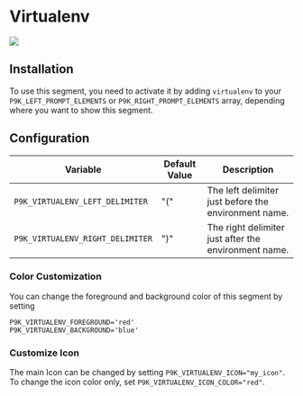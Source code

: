 # Virtualenv

![](segment.png)

## Installation

To use this segment, you need to activate it by adding `virtualenv` to your
`P9K_LEFT_PROMPT_ELEMENTS` or `P9K_RIGHT_PROMPT_ELEMENTS` array, depending
where you want to show this segment.

## Configuration

| Variable | Default Value | Description |
|----------|---------------|-------------|
|`P9K_VIRTUALENV_LEFT_DELIMITER`|"("|The left delimiter just before the environment name.|
|`P9K_VIRTUALENV_RIGHT_DELIMITER`|")"|The right delimiter just after the environment name.|

### Color Customization

You can change the foreground and background color of this segment by setting
```
P9K_VIRTUALENV_FOREGROUND='red'
P9K_VIRTUALENV_BACKGROUND='blue'
```

### Customize Icon

The main Icon can be changed by setting `P9K_VIRTUALENV_ICON="my_icon"`. To change the
icon color only, set `P9K_VIRTUALENV_ICON_COLOR="red"`.